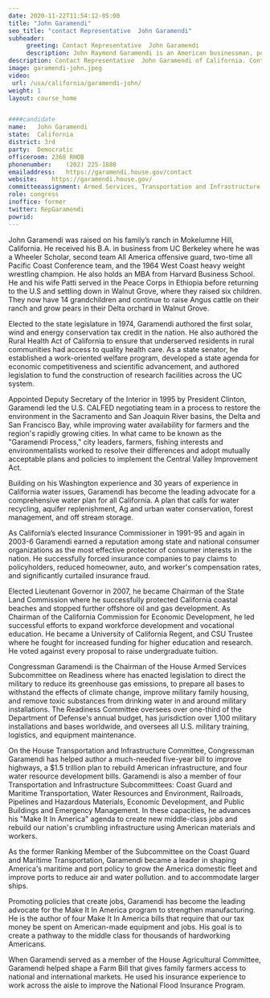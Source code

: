 ```yaml
---
date: 2020-11-22T11:54:12-05:00
title: "John Garamendi"
seo_title: "contact Representative  John Garamendi"
subheader:
     greeting: Contact Representative  John Garamendi 
     description: John Raymond Garamendi is an American businessman, politician, and member of the Democratic Party who has represented areas of Northern California between San Francisco and Sacramento, including the cities of Fairfield and Suisun City, in the United States House of Representatives since November 2009.
description: Contact Representative  John Garamendi of California. Contact information for John Garamendi includes email address, phone number, and mailing address.
image: garamendi-john.jpeg
video: 
 url: /usa/california/garamendi-john/
weight: 1
layout: course_home


####candidate
name:	John Garamendi
state:	California
district: 3rd
party:	Democratic
officeroom:	2368 RHOB
phonenumber:	(202) 225-1880
emailaddress:	https://garamendi.house.gov/contact
website:	https://garamendi.house.gov/
committeeassignment: Armed Services, Transportation and Infrastructure
role: congress
inoffice: former
twitter: RepGaramendi
powrid: 
---
```


John Garamendi was raised on his family’s ranch in Mokelumne Hill, California. He received his B.A. in business from UC Berkeley where he was a Wheeler Scholar, second team All America offensive guard, two-time all Pacific Coast Conference team, and the 1964 West Coast heavy weight wrestling champion. He also holds an MBA from Harvard Business School. He and his wife Patti served in the Peace Corps in Ethiopia before returning to the U.S and settling down in Walnut Grove, where they raised six children. They now have 14 grandchildren and continue to raise Angus cattle on their ranch and grow pears in their Delta orchard in Walnut Grove.

Elected to the state legislature in 1974, Garamendi authored the first solar, wind and energy conservation tax credit in the nation. He also authored the Rural Health Act of California to ensure that underserved residents in rural communities had access to quality health care. As a state senator, he established a work-oriented welfare program, developed a state agenda for economic competitiveness and scientific advancement, and authored legislation to fund the construction of research facilities across the UC system.

Appointed Deputy Secretary of the Interior in 1995 by President Clinton, Garamendi led the U.S. CALFED negotiating team in a process to restore the environment in the Sacramento and San Joaquin River basins, the Delta and San Francisco Bay, while improving  water availability for farmers and the region's rapidly growing cities. In what came to be known as the "Garamendi Process," city leaders, farmers, fishing interests and environmentalists worked to resolve their differences and adopt mutually acceptable plans and policies to implement the Central Valley Improvement Act.

Building on his Washington experience and 30 years of experience in California water issues, Garamendi has become the leading advocate for a comprehensive water plan for all California. A plan that calls for water recycling, aquifer replenishment, Ag and urban water conservation, forest management, and off stream storage.

As California’s  elected Insurance Commissioner in 1991-95 and again in 2003-6 Garamendi earned a reputation among state and national consumer organizations as the most effective protector of consumer interests in the nation. He successfully forced insurance companies to pay claims to policyholders, reduced homeowner, auto, and worker's compensation rates, and significantly curtailed insurance fraud.

Elected  Lieutenant Governor in 2007, he became Chairman of the State Land Commission where he successfully protected California coastal  beaches and stopped further offshore oil and gas development.    As Chairman of the California Commission for Economic Development, he led successful efforts to expand workforce development and vocational education.   He became a University of California Regent, and CSU Trustee where he fought for increased funding for higher education and research.  He voted against every proposal to raise undergraduate tuition.

Congressman Garamendi is the Chairman of the House Armed Services Subcommittee on Readiness where has enacted legislation to direct the military to reduce its greenhouse gas emissions, to prepare all bases to withstand the effects of climate change, improve military family housing,  and remove toxic substances from drinking water in and around military installations.  The Readiness Committee oversees over one-third of the Department of Defense's annual budget, has jurisdiction over 1,100 military installations and bases worldwide, and oversees all U.S. military training, logistics, and equipment maintenance.

On the House Transportation and Infrastructure Committee, Congressman Garamendi has helped author a much-needed five-year bill to improve highways, a $1.5 trillion plan to rebuild American infrastructure, and four water resource development bills.   Garamendi is also a member of four Transportation and Infrastructure Subcommittees: Coast Guard and Maritime Transportation, Water Resources and Environment, Railroads, Pipelines and Hazardous Materials, Economic Development, and Public Buildings and Emergency Management. In these capacities, he advances his "Make It In America" agenda to create new middle-class jobs and rebuild our nation's crumbling infrastructure using American materials and workers.

As the former Ranking Member of the Subcommittee on the Coast Guard and Maritime Transportation, Garamendi became a leader in  shaping America's maritime and port policy to grow the America domestic fleet and improve  ports to reduce  air and water pollution.  and to accommodate larger ships.

Promoting policies that create jobs, Garamendi has become the leading advocate for the Make It In America program to strengthen manufacturing. He is the author of four Make It In America bills that require that our tax money be spent on American-made equipment and jobs. His goal is to create a pathway to the middle class for thousands of hardworking Americans. 

When Garamendi served as a member of the House Agricultural Committee, Garamendi helped shape a Farm Bill that gives family farmers access to national and international markets. He used his insurance experience to work across the aisle to improve the National Flood Insurance Program.